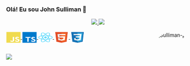 ### Olá! Eu sou John Sulliman 👋

<div align="center">
  <a href="https://github.com/JohnSulliman">
  <img height="170em" src="https://github-readme-stats.vercel.app/api?username=johnsulliman&show_icons=true&theme=dark&include_all_commits=true&count_private=true"/>
  <img height="180em" src="https://github-readme-stats.vercel.app/api/top-langs/?username=johnsulliman&layout=compact&langs_count=7&theme=dark"/>
</div>
  
<div style="display: inline_block"><br>
  <img align="center" alt="Sulliman-Js" height="30" width="40" src="https://raw.githubusercontent.com/devicons/devicon/master/icons/javascript/javascript-plain.svg">
  <img align="center" alt="Sulliman-Ts" height="30" width="40" src="https://raw.githubusercontent.com/devicons/devicon/master/icons/typescript/typescript-plain.svg">
  <img align="center" alt="Sulliman-React" height="30" width="40" src="https://raw.githubusercontent.com/devicons/devicon/master/icons/react/react-original.svg">
  <img align="center" alt="Sulliman-HTML" height="30" width="40" src="https://raw.githubusercontent.com/devicons/devicon/master/icons/html5/html5-original.svg">
  <img align="center" alt="Sulliman-CSS" height="30" width="40" src="https://raw.githubusercontent.com/devicons/devicon/master/icons/css3/css3-original.svg">
  <img align="right" alt="Sulliman-pic" height="200" style="border-radius:50px;" src="https://i.pinimg.com/originals/02/d5/be/02d5be6964f1ffb7a77a47bfd79f8d23.jpg">
</div>
  
  ##
  
<div> 
  <a href="https://www.linkedin.com/in/john-sulliman/" target="_blank"><img src="https://img.shields.io/badge/-LinkedIn-%230077B5?style=for-the-badge&logo=linkedin&logoColor=white" target="_blank"></a> 
</div>

<!--
- 🔭 I’m currently working on ...
- 🌱 I’m currently learning ...
- 👯 I’m looking to collaborate on ...
- 🤔 I’m looking for help with ...
- 💬 Ask me about ...
- 📫 How to reach me: ...
- 😄 Pronouns: ...
- ⚡ Fun fact: ...
-->
